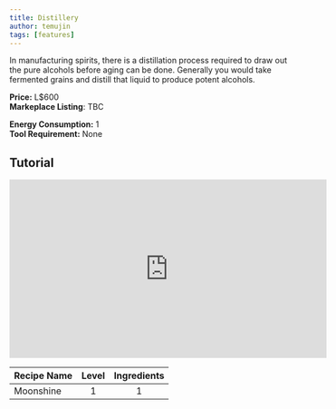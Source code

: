 ```yaml
---
title: Distillery
author: temujin
tags: [features]
---
```

In manufacturing spirits, there is a distillation process required to draw out the pure alcohols before aging can be done. Generally you would take fermented grains and distill that liquid to produce potent alcohols.

**Price:** L$600<br>
**Markeplace Listing**: TBC<br>

**Energy Consumption:** 1<br>
**Tool Requirement:** None

## Tutorial
<iframe width="560" height="315" src="https://www.youtube.com/embed/4uBKn_1LO2Q" frameborder="0" allow="accelerometer; autoplay; encrypted-media; gyroscope; picture-in-picture" allowfullscreen></iframe>

| Recipe Name | Level | Ingredients |
|:------------|:-----:|:-----------:|
| Moonshine   |   1   |     1       |
